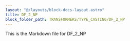 ```yaml
---
layout: "@/layouts/block-docs-layout.astro"
title: DF_2_NP
block_folder_path: TRANSFORMERS/TYPE_CASTING/DF_2_NP
---
```


This is the Markdown file for DF_2_NP

